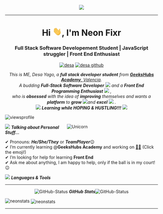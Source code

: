 <p align="center">
  <img src="https://imgur.com/ZeLGv9y.png" height="200"/>
</p>
<hr>
<h1 align="center">Hi <img src="https://raw.githubusercontent.com/ABSphreak/ABSphreak/master/gifs/Hi.gif" width="30px">, I'm Neon Fixr</h1>
<h3 align="center">Full Stack Software Developement Student | JavaScript struggler | Front End Enthusiast</h3>
<p align="center">
<a href="https://www.linkedin.com/in/desa-yago//" target="blank"><img align="center" src="https://imgur.com/B6CK8zI.png" alt="desa" height="40" width="40" /></a>
<a href="https://github.com/NeonFixr" target="blank"><img align="center" src="https://imgur.com/cYvF9u1.png" alt="desa github" height="40" width="40" /></a>
</p>
</p>



<p align="center">
  <em>
    This is ME, Desa Yago, a <b> full stack developer student</b> from <a href="https://geekshubsacademy.com//"> <b>GeeksHubs Academy</b>, Valencia</a>. <br>
    A budding <b>Full-Stack Software Developer</b> <img src="https://github.com/TheDudeThatCode/TheDudeThatCode/blob/master/Assets/Developer.gif" width="30px"> and a <b>Front End Programming Enthusiast</b>&nbsp;<img src="https://github.com/TheDudeThatCode/TheDudeThatCode/blob/master/Assets/Designer.gif" width="36px">&nbsp,<br>who is <b>obsessed</b>
    with the idea of <b>improving</b> themselves and wants a <b>platform</b> to 
    <b>grow</b> <img src="https://github.com/TheDudeThatCode/TheDudeThatCode/blob/master/Assets/Rocket.gif" width="18px">and 
    <b>excel</b> <img src="https://github.com/TheDudeThatCode/TheDudeThatCode/blob/master/Assets/Medal.gif" width="20px">&nbsp.
  </em> 
  <br>
  <img src="https://media.giphy.com/media/VgCDAzcKvsR6OM0uWg/giphy.gif" width="50" /> <b><i>Learning while HOPING & HUSTLING!!!</i></b> <img src="https://media.giphy.com/media/7j2hfyeVcDtf2/giphy.gif" width="50" />
</p>

<p align="left"> <img src="https://komarev.com/ghpvc/?username=neonfixr&label=Profile%20views&color=731bb7&style=flat" alt="viewsprofile" /> </p>
<img align="right" width=300px alt="Unicorn" src="https://media.giphy.com/media/3ohs4BSacFKI7A717y/giphy.gif" />

<img src="https://media.giphy.com/media/ObNTw8Uzwy6KQ/giphy.gif" width="30px">&nbsp;***Talking about Personal Stuff...***

✔ Pronouns: ***He/She/They*** or ***TeamPlayer***😉 <br>
✔ I’m currently learning @**GeeksHubs Academy** and working on <a href="https://github.com/NeonFixr/moviedbfront" target="blank">:woman_technologist:</a> (Click the emoji!)<br>
✔ I’m looking for help for learning **Front End**<br>
✔ Ask me about anything, I am happy to help, only if the ball is in my court!😉<br>
 

<img src="https://media.giphy.com/media/ObNTw8Uzwy6KQ/giphy.gif" width="30px">&nbsp;***Languages & Tools***
<p align="left">
  
<!-- <code><img height="50" src="https://github.com/uannabi/-/blob/master/resource/python-icon.svg"></code><code> 
  <img height="50" src="https://github.com/uannabi/-/blob/master/resource/dj.svg"> </code>
  <code> <img height="50" src="https://github.com/uannabi/-/blob/master/resource/jp.svg"> </code> -->
  <hr>
  <p align="center">
 <img src="https://media.giphy.com/media/8UHRm5oY4k4FDxq5QG/giphy.gif" width="30px" alt="GitHub-Status"/>&nbsp;<i><b>GitHub Stats</b></i><img src="https://media.giphy.com/media/8UHRm5oY4k4FDxq5QG/giphy.gif" width="30px" alt="GitHub-Status"/></p>
<p><img align="left" src="https://github-readme-stats.vercel.app/api/top-langs?username=neonfixr&show_icons=true&locale=en&layout=compact" alt="neonstats" /></p>

<p>&nbsp;<img align="center" src="https://github-readme-stats.vercel.app/api?username=neonfixr&show_icons=true&locale=en" alt="neonstats" width="410" /></p>

<hr>

